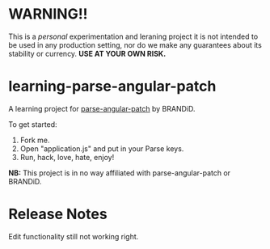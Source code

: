 WARNING!!
==========
This is a *personal* experimentation and leraning project it is not intended to be used in any production setting, nor do we make any guarantees about its stability or currency. **USE AT YOUR OWN RISK.**

learning-parse-angular-patch
============================
A learning project for [parse-angular-patch](https://github.com/brandid/parse-angular-patch "parse-angular-patch") by BRANDiD. 

To get started:

1. Fork me.
2. Open "application.js" and put in your Parse keys.
3. Run, hack, love, hate, enjoy!

**NB:** This project is in no way affiliated with parse-angular-patch or BRANDiD.

Release Notes
==============
Edit functionality still not working right.
